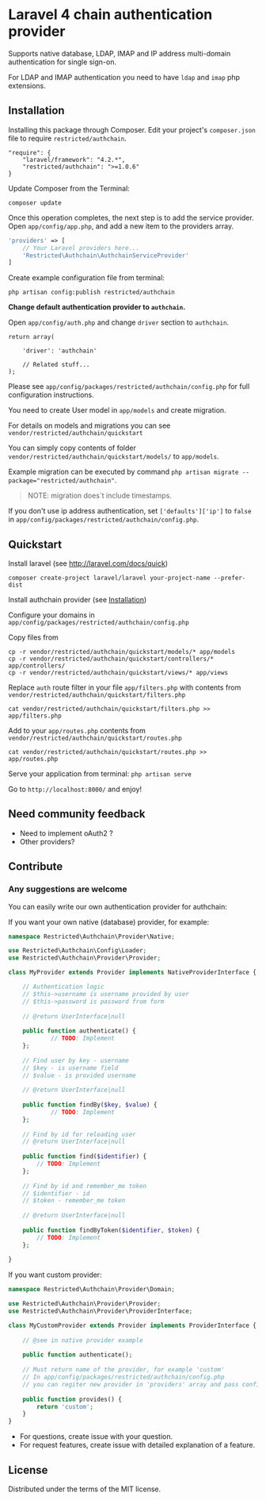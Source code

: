Laravel 4 chain authentication provider
=========

Supports native database, LDAP, IMAP and IP address multi-domain authentication for single sign-on.

For LDAP and IMAP authentication you need to have `ldap` and `imap` php extensions.


## Installation

Installing this package through Composer. Edit your project's `composer.json` file to require `restricted/authchain`.

	"require": {
		"laravel/framework": "4.2.*",
		"restricted/authchain": ">=1.0.6"
	}

Update Composer from the Terminal:

    composer update

Once this operation completes, the next step is to add the service provider. Open `app/config/app.php`, and add a new item to the providers array.

```php
'providers' => [
    // Your Laravel providers here...
    'Restricted\Authchain\AuthchainServiceProvider'
]
```

Create example configuration file from terminal:

    php artisan config:publish restricted/authchain

**Change default authentication provider to `authchain`.**

Open `app/config/auth.php` and change `driver` section to `authchain`.

```
return array(

	'driver': 'authchain'

	// Related stuff...
);

```

Please see `app/config/packages/restricted/authchain/config.php` for full configuration instructions.

You need to create User model in `app/models` and create migration.

For details on models and migrations you can see `vendor/restricted/authchain/quickstart`

You can simply copy contents of folder `vendor/restricted/authchain/quickstart/models/` to `app/models`.

Example migration can be executed by command 
`php artisan migrate --package="restricted/authchain"`. 
> NOTE: migration does`t include timestamps.

If you don't use ip address authentication, set `['defaults']['ip']` to `false` in `app/config/packages/restricted/authchain/config.php`.

## Quickstart

Install laravel (see http://laravel.com/docs/quick)

    composer create-project laravel/laravel your-project-name --prefer-dist

Install authchain provider (see [Installation](#installation))

Configure your domains in `app/config/packages/restricted/authchain/config.php`

Copy files from

    cp -r vendor/restricted/authchain/quickstart/models/* app/models
    cp -r vendor/restricted/authchain/quickstart/controllers/* app/controllers/
    cp -r vendor/restricted/authchain/quickstart/views/* app/views

Replace `auth` route filter in your file `app/filters.php` with contents from `vendor/restricted/authchain/quickstart/filters.php`

	cat vendor/restricted/authchain/quickstart/filters.php >> app/filters.php

Add to your `app/routes.php` contents from `vendor/restricted/authchain/quickstart/routes.php`

	cat vendor/restricted/authchain/quickstart/routes.php >> app/routes.php 

Serve your application from terminal: `php artisan serve`

Go to `http://localhost:8000/` and enjoy!

## Need community feedback
- Need to implement oAuth2 ?
- Other providers?

## Contribute

### Any suggestions are welcome

You can easily write our own authentication provider for authchain:

If you want your own native (database) provider, for example:

```php
namespace Restricted\Authchain\Provider\Native;

use Restricted\Authchain\Config\Loader;
use Restricted\Authchain\Provider\Provider;

class MyProvider extends Provider implements NativeProviderInterface {

	// Authentication logic
	// $this->username is username provided by user
	// $this->password is password from form
	
	// @return UserInterface|null
	
	public function authenticate() {
			// TODO: Implement
	};
	
	// Find user by key - username
	// $key - is username field
	// $value - is provided username
	
	// @return UserInterface|null
	
	public function findBy($key, $value) {
			// TODO: Implement
	};
	
	// Find by id for reloading user
	// @return UserInterface|null
	
	public function find($identifier) {
		// TODO: Implement
	};
	
	// Find by id and remember_me token
	// $identifier - id
	// $token - remember_me token
	
	// @return UserInterface|null
	
	public function findByToken($identifier, $token) {
		// TODO: Implement
	};
	
} 
```

If you want custom provider:

```php
namespace Restricted\Authchain\Provider\Domain;

use Restricted\Authchain\Provider\Provider;
use Restricted\Authchain\Provider\ProviderInterface;

class MyCustomProvider extends Provider implements ProviderInterface {
	
	// @see in native provider example
	
	public function authenticate();
	
	// Must return name of the provider, for example 'custom'
	// In app/config/packages/restricted/authchain/config.php
	// you can regiter new provider in 'providers' array and pass config variables to it
	
	public function provides() {
		return 'custom';
	}
}
```

- For questions, create issue with your question.
- For request features, create issue with detailed explanation of a feature.


## License

Distributed under the terms of the MIT license.
